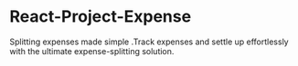 # React-Project-Expense
Splitting expenses made simple .Track expenses and settle up effortlessly with the ultimate expense-splitting solution.
